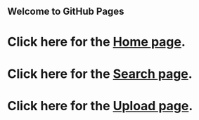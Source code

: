 ## Welcome to GitHub Pages

# Click here for the [Home page](https://turokami.github.io/cpit405-assignment-1/home-page.htm).
# Click here for the [Search page](https://turokami.github.io/cpit405-assignment-1/Search-page.htm).
# Click here for the [Upload page](https://turokami.github.io/cpit405-assignment-1/upload.htm).
